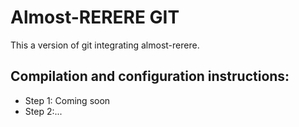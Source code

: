    # Almost-RERERE GIT
This a version of git integrating almost-rerere.

## Compilation and configuration instructions:
- Step 1: Coming soon
- Step 2:...
